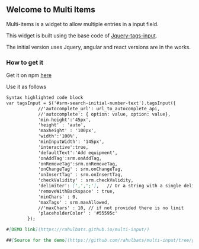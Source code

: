 ## Welcome to Multi Items 

Multi-items is a widget to allow multiple entries in a input field.

This widget is built using the base code of [Jquery-tags-input](https://github.com/xoxco/jQuery-Tags-Input).

The initial version uses Jquery, angular and react versions are in the works.

### How to get it 

Get it on npm [here](https://www.npmjs.com/package/multi-input)

Use it as follows
```markdown
Syntax highlighted code block
var tagsInput = $('#srm-search-initial-number-text').tagsInput({
			//'autocomplete_url': url_to_autocomplete_api,
		 	//'autocomplete': { option: value, option: value},
		 	'min-height':'45px',
		 	'height' : 'auto',
		 	'maxheight' : '100px',
		 	'width':'100%',
		 	'minInputWidth': '145px',
		 	'interactive':true,
		 	'defaultText':'Add equipment',
		 	'onAddTag':srm.onAddTag,
		 	'onRemoveTag':srm.onRemoveTag,
		 	'onChangeTag' : srm.onChangeTag,
		 	'onInsertTag' : srm.onInsertTag,
			'checkValidity' : srm.checkValidity,
		 	'delimiter': [',',';'],   // Or a string with a single delimiter. Ex: ';'
		 	'removeWithBackspace' : true,
		 	'minChars' : 0,
		 	'maxTags' : srm.maxAllowed,
		 	//'maxChars' : 10, // if not provided there is no limit
		 	'placeholderColor' : '#55595c'
		});

#[DEMO link](https://rahulbats.github.io/multi-input/)

##[Source for the demo](https://github.com/rahulbats/multi-input/tree/gh-pages)